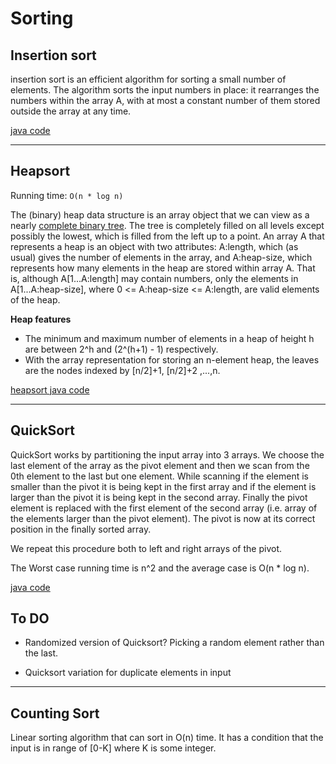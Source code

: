 
# Sorting

## Insertion sort
insertion sort is an efficient algorithm for sorting a small number of elements. The algorithm sorts the input numbers in place: it rearranges the numbers within the array A, with at most a constant number of them stored outside the array at any time.
 
   [java code](./sorting/InsertionSort.java)
   
---

## Heapsort

Running time: `O(n * log n)`

The (binary) heap data structure is an array object that we can view as a nearly [complete binary tree](./../DS/Tree/tree_chap1.md). The tree is completely
filled on all levels except possibly the lowest, which is filled from the left up to a point. An array A that represents a heap is an object with two attributes:
A:length, which (as usual) gives the number of elements in the array, and A:heap-size, which represents how many elements in the heap are stored within
array A. That is, although A[1...A:length] may contain numbers, only the elements in A[1...A:heap-size], where 0 <= A:heap-size <= A:length, are valid elements of the heap.
	
**Heap features**
 - The minimum and maximum number of elements in a heap of height h are between 2^h and (2^(h+1) - 1) respectively.
 - With the array representation for storing an n-element heap, the leaves are the nodes indexed by [n/2]+1, [n/2]+2 ,...,n.
	
[heapsort java code](./sorting/HeapSort.java)	

---

## QuickSort

QuickSort works by partitioning the input array into 3 arrays. We choose the last element of the array as the pivot element and then we scan from the 0th element to the last but one element. While scanning if the element is smaller than the pivot it is being kept in the first array and if the element is larger than the pivot it is being kept in the second array. Finally the pivot element is replaced with the first element of the second array (i.e. array of the elements larger than the pivot element). The pivot is now at its correct position in the finally sorted array. 

We repeat this procedure both to left and right arrays of the pivot.

The Worst case running time is n^2 and the average case is O(n * log n).

[java code](./sorting/QuickSort.java)

To DO
----

- Randomized version of Quicksort? Picking a random element rather than the last.

- Quicksort variation for duplicate elements in input

---

## Counting Sort

Linear sorting algorithm that can sort in O(n) time. It has a condition that the input is in range of [0-K] where K is some integer.


